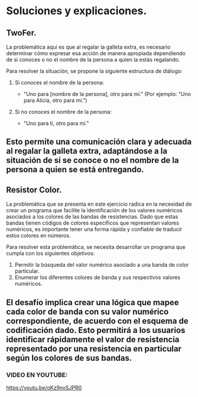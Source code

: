 # Soluciones y explicaciones.
## TwoFer.
La problemática aquí es que al regalar la galleta extra, es necesario determinar cómo expresar esa acción de manera apropiada dependiendo de si conoces o no el nombre de la persona a quien la estás regalando.

Para resolver la situación, se propone la siguiente estructura de diálogo:

1. Si conoces el nombre de la persona:
   - "Uno para [nombre de la persona], otro para mí." (Por ejemplo: "Uno para Alicia, otro para mí.")

2. Si no conoces el nombre de la persona:
   - "Uno para ti, otro para mí." 

Esto permite una comunicación clara y adecuada al regalar la galleta extra, adaptándose a la situación de si se conoce o no el nombre de la persona a quien se está entregando.
-----------------------------------------------------------------------------------------------------------------------
## Resistor Color.
La problemática que se presenta en este ejercicio radica en la necesidad de crear un programa que facilite la identificación de los valores numéricos asociados a los colores de las bandas de resistencias. Dado que estas bandas tienen códigos de colores específicos que representan valores numéricos, es importante tener una forma rápida y confiable de traducir estos colores en números.

Para resolver esta problemática, se necesita desarrollar un programa que cumpla con los siguientes objetivos:

1. Permitir la búsqueda del valor numérico asociado a una banda de color particular.
2. Enumerar los diferentes colores de banda y sus respectivos valores numéricos.

El desafío implica crear una lógica que mapee cada color de banda con su valor numérico correspondiente, de acuerdo con el esquema de codificación dado. Esto permitirá a los usuarios identificar rápidamente el valor de resistencia representado por una resistencia en particular según los colores de sus bandas.
--------------------------------------------------------------------------------------------------------------------------
### VIDEO EN YOUTUBE:
 https://youtu.be/oKz9nvSJPR0
